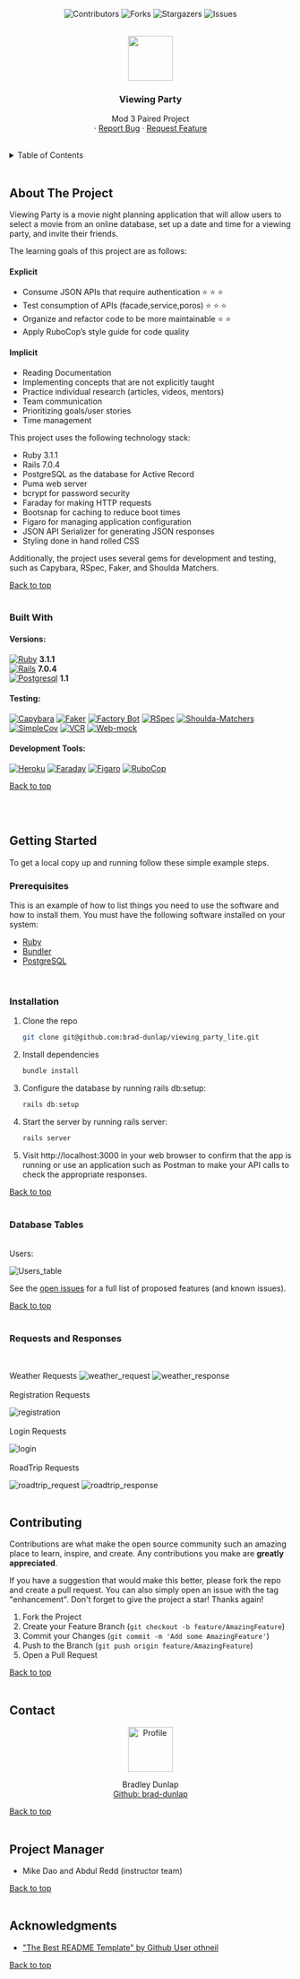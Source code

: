 <!-- Improved compatibility of back to top link: See: https://github.com/othneildrew/Best-README-Template/pull/73 -->
<div id="top"></div>

<!--
*** Thanks for checking out the Best-README-Template. If you have a suggestion
*** that would make this better, please fork the repo and create a pull request
*** or simply open an issue with the tag "enhancement".
*** Don't forget to give the project a star!
*** Thanks again! Now go create something AMAZING! :D
-->



<!-- PROJECT SHIELDS -->
<!--
*** I'm using markdown "reference style" links for readability.
*** Reference links are enclosed in brackets [ ] instead of parentheses ( ).
*** See the bottom of this document for the declaration of the reference variables
*** for contributors-url, forks-url, etc. This is an optional, concise syntax you may use.
*** https://www.markdownguide.org/basic-syntax/#reference-style-links
-->
<p align="center">
  <img src="https://img.shields.io/github/contributors/brad-dunlap/viewing_party_lite?style=for-the-badge" alt="Contributors">
  <img src="https://img.shields.io/github/forks/brad-dunlap/viewing_party_lite?style=for-the-badge" alt="Forks">
  <img src="https://img.shields.io/github/stars/brad-dunlap/viewing_party_lite?style=for-the-badge" alt="Stargazers">
  <img src="https://img.shields.io/github/issues/brad-dunlap/viewing_party_lite?style=for-the-badge" alt="Issues">
</p>


<!-- PROJECT LOGO -->
<br />
<div align="center">
  <a href="https://github.com/brad-dunlap/viewing_party_lite">
    <img src= alt="Logo" width="80" height="80">
  </a>

<h3 align="center">Viewing Party</h3>

  <p align="center">
    Mod 3 Paired Project
    <br />
       ·
    <a href="https://github.com/brad-dunlap/viewing_party_lite/issues">Report Bug</a>
    ·
    <a href="https://github.com/brad-dunlap/viewing_party_lite/issues">Request Feature</a>
  </p>
</div>
<br />



<!-- TABLE OF CONTENTS -->
<details>
  <summary>Table of Contents</summary>
  <ol>
    <li>
      <a href="#about-the-project">About The Project</a>
      <ul>
        <li><a href="#built-with">Built With</a></li>
      </ul>
    </li>
    <li>
      <a href="#getting-started">Getting Started</a>
      <ul>
        <li><a href="#prerequisites">Prerequisites</a></li>
        <li><a href="#installation">Installation</a></li>
      </ul>
    </li>
    <li><a href="#database-tables">Database Tables</a></li>
    <li><a href="#requests-and-responses">Requests and Responses</a></li>
    <li><a href="#contributing">Contributing</a></li>
    <li><a href="#contact">Contact</a></li>
    <li><a href="#acknowledgments">Acknowledgments</a></li>
  </ol>
</details>

<br />

<!-- ABOUT THE PROJECT -->
## About The Project


Viewing Party is a movie night planning application that will allow users to select a movie from an online database, set up a date and time for a viewing party, and invite their friends. 

The learning goals of this project are as follows:
#### Explicit
- Consume JSON APIs that require authentication ⭐ ⭐ ⭐
- Test consumption of APIs (facade,service,poros) ⭐ ⭐ ⭐
- Organize and refactor code to be more maintainable ⭐ ⭐
- Apply RuboCop’s style guide for code quality

#### Implicit
- Reading Documentation
- Implementing concepts that are not explicitly taught
- Practice individual research (articles, videos, mentors)
- Team communication
- Prioritizing goals/user stories
- Time management


This project uses the following technology stack:

- Ruby 3.1.1
- Rails 7.0.4
- PostgreSQL as the database for Active Record
- Puma web server
- bcrypt for password security
- Faraday for making HTTP requests
- Bootsnap for caching to reduce boot times
- Figaro for managing application configuration
- JSON API Serializer for generating JSON responses
- Styling done in hand rolled CSS

Additionally, the project uses several gems for development and testing, such as Capybara, RSpec, Faker, and Shoulda Matchers.

<a href="#top">Back to top</a>
<br />
<br />

### Built With

#### Versions:

[![Ruby]][Ruby-url] **3.1.1** <br>
[![Rails]][Rails-url] **7.0.4**<br>
[![Postgresql]][Postgresql-url] **1.1**

#### Testing:

[![Capybara]][Capybara-url]
[![Faker]][Faker-url]
[![Factory Bot]][Factory Bot-url]
[![RSpec]][RSpec-url]
[![Shoulda-Matchers]][Shoulda-Matchers-url]
[![SimpleCov]][SimpleCov-url]
[![VCR]][VCR-url]
[![Web-mock]][Web-mock-url]

#### Development Tools:

[![Heroku]][Heroku-url]
[![Faraday]][Faraday-url]
[![Figaro]][Figaro-url]
[![RuboCop]][RuboCop-url]

<a href="#top">Back to top</a>

<br />
<br />

<!-- GETTING STARTED -->
## Getting Started

To get a local copy up and running follow these simple example steps.

### Prerequisites

This is an example of how to list things you need to use the software and how to install them.
You must have the following software installed on your system:

* [Ruby](https://www.ruby-lang.org/en/downloads/)
* [Bundler](https://bundler.io/)
* [PostgreSQL](https://www.postgresql.org/download/)

<br />

### Installation

1. Clone the repo
   ```sh
   git clone git@github.com:brad-dunlap/viewing_party_lite.git
   ```
2. Install dependencies
   ```sh
   bundle install
   ```
3. Configure the database by running rails db:setup:
   ```js
   rails db:setup
   ```
4. Start the server by running rails server:
   ```js
   rails server
   ```
5. Visit http://localhost:3000 in your web browser to confirm that the app is running or use an application such as Postman to make your API calls to check the appropriate responses. 

<a href="#top">Back to top</a>
<br />
<br />
### Database Tables
<br />
Users:

![Users_table](/images/users_table.png)

See the [open issues](https://github.com/wise-app-team/wise-app-be/issues) for a full list of proposed features (and known issues).

<a href="#top">Back to top</a>
<br />
<br />
### Requests and Responses
<br />

Weather Requests
![weather_request](/images/weather_request.png)
![weather_response](/images/weather_response.png)
<br />
<br />
Registration Requests

![registration](/images/registration_request_and_response.png)
<br />
<br />
Login Requests

![login](/images/login_request_and_response.png)
<br />
<br />
RoadTrip Requests

![roadtrip_request](/images/roadtrip_request.png)
![roadtrip_response](/images/roadtrip_response.png)
<br />
<br />




<!-- CONTRIBUTING -->
## Contributing

Contributions are what make the open source community such an amazing place to learn, inspire, and create. Any contributions you make are **greatly appreciated**.

If you have a suggestion that would make this better, please fork the repo and create a pull request. You can also simply open an issue with the tag "enhancement".
Don't forget to give the project a star! Thanks again!

1. Fork the Project
2. Create your Feature Branch (`git checkout -b feature/AmazingFeature`)
3. Commit your Changes (`git commit -m 'Add some AmazingFeature'`)
4. Push to the Branch (`git push origin feature/AmazingFeature`)
5. Open a Pull Request

<a href="#top">Back to top</a>
<br />
<br />

<!-- CONTACT -->
## Contact


<div align="center">
  <img src="https://avatars.githubusercontent.com/u/117024855?v=4" alt="Profile" width="80" height="80">
  <p align="center">
    Bradley Dunlap<br>
    <a href="https://github.com/brad-dunlap">Github: brad-dunlap</a>
  </p>
</div>


<a href="#top">Back to top</a>
<br />
<br />
<!-- PROJECT MANAGER -->
## Project Manager

* Mike Dao and Abdul Redd (instructor team)

<a href="#top">Back to top</a>
<br />
<br />
<!-- ACKNOWLEDGMENTS -->
## Acknowledgments

* ["The Best README Template" by Github User othneil](https://github.com/othneildrew/Best-README-Template)


<a href="#top">Back to top</a>






<!-- MARKDOWN LINKS & IMAGES -->
[contributors-shield]: https://img.shields.io/github/contributors/Medical-Information-Assistant-MIA/MIA-BE.svg?style=for-the-badge

[contributors-url]: https://github.com/Medical-Information-Assistant-MIA/MIA-BE/graphs/contributors

[forks-shield]: https://img.shields.io/github/forks/pantry-wizard/pantry_wizard_be.svg?style=for-the-badge

[forks-url]: https://github.com/pantry-wizard/pantry_wizard_be/network/members

[stars-shield]: https://img.shields.io/github/stars/pantry-wizard/pantry_wizard_be.svg?style=for-the-badge

[stars-url]: https://github.com/pantry-wizard/pantry_wizard_be/stargazers

[issues-shield]: https://img.shields.io/github/issues/pantry-wizard/pantry_wizard_be.svg?style=for-the-badge

[issues-url]: https://github.com/pantry-wizard/pantry_wizard_be/issues

[license-shield]: https://img.shields.io/github/license/pantry-wizard/pantry_wizard_be.svg?style=for-the-badge

[license-url]: https://github.com/pantry-wizard/pantry_wizard_be/blob/master/LICENSE.txt

[linkedin-shield]: https://img.shields.io/badge/-LinkedIn-black.svg?style=for-the-badge&logo=linkedin&colorB=555

[linkedin-url]: https://linkedin.com/in/linkedin_username

[product-screenshot]: images/screenshot.png

[Ruby]: https://img.shields.io/badge/ruby-000000?style=for-the-badge&logo=ruby&logoColor=red
[Ruby-url]: https://www.ruby-lang.org/en/

[Rails]: https://img.shields.io/badge/rails-red?style=for-the-badge&logo=rubyonrails&logoColor=white&color=red

[Rails-url]: https://rubyonrails.org/

[Postgresql]: https://img.shields.io/badge/postgresql-3386FF?style=for-the-badge&logo=postgresql&logoColor=FFFFFF
[Postgresql-url]: https://www.postgresql.org/

[Heroku]: https://img.shields.io/badge/Heroku-430098?style=for-the-badge&logo=heroku&logoColor=white
[Heroku-url]: https://www.heroku.com/

[Circle-CI]: https://img.shields.io/circleci/build/github/wise-app-team/wise-app-be/main
[Circle-url]: https://app.circleci.com/


[Puma]: https://img.shields.io/badge/-Puma-FFD43B?logo=puma&logoColor=black&style=for-the-badge
[Puma-url]: https://github.com/puma/puma

[bcrypt]: https://img.shields.io/badge/-bcrypt-00599C?logo=gnu-privacy-guard&logoColor=white&style=for-the-badge
[bcrypt-url]: https://github.com/codahale/bcrypt-ruby

[Faraday]: https://img.shields.io/badge/-Faraday-3E3E3E?logo=ruby&logoColor=white&style=for-the-badge
[Faraday-url]: https://github.com/lostisland/faraday

[Figaro]: https://img.shields.io/badge/-Figaro-FF4136?logo=rubygems&logoColor=white&style=for-the-badge
[Figaro-url]: https://github.com/laserlemon/figaro

[GraphQL]: https://img.shields.io/badge/-GraphQL-E10098?logo=graphql&logoColor=white&style=for-the-badge
[GraphQL-url]: https://graphql.org/

[GraphiQL]: https://img.shields.io/badge/-GraphiQL-E10098?logo=graphql&logoColor=white&style=for-the-badge
[GraphiQL-url]: https://github.com/graphql/graphiql


[JSON-Serializer]: https://img.shields.io/badge/-JSON%20API%20Serializer-1E90FF?logo=json&logoColor=white&style=for-the-badge
[JSON-Serializer-url]: https://github.com/jsonapi-serializer/jsonapi-serializer

[Capybara]: https://img.shields.io/badge/-Capybara-FF7F50?logo=rubygems&logoColor=white&style=for-the-badge
[Capybara-url]: https://github.com/teamcapybara/capybara

[RSpec]: https://img.shields.io/badge/-RSpec-FF7F50?logo=rubygems&logoColor=white&style=for-the-badge
[RSpec-url]: https://github.com/rspec/rspec

[Faker]: https://img.shields.io/badge/-Faker-FF69B4?logo=rubygems&logoColor=white&style=for-the-badge
[Faker-url]: https://github.com/faker-ruby/faker

[Shoulda-Matchers]: https://img.shields.io/badge/-Shoulda%20Matchers-5B5B5B?logo=rubygems&logoColor=white&style=for-the-badge
[Shoulda-Matchers-url]: https://github.com/thoughtbot/shoulda-matchers

[Web-mock]: https://img.shields.io/badge/-WebMock-8B0000?logo=rubygems&logoColor=white&style=for-the-badge
[Web-mock-url]: https://github.com/bblimke/webmock

[VCR]: https://img.shields.io/badge/-VCR-2F4F4F?logo=rubygems&logoColor=white&style=for-the-badge
[VCR-url]:  https://github.com/vcr/vcr

[Faker]: https://img.shields.io/badge/-Faker-00BFFF?logo=rubygems&logoColor=white&style=for-the-badge
[Faker-url]: https://github.com/faker-ruby/faker

[Factory Bot]: https://img.shields.io/badge/-FactoryBot-00BFFF?logo=rubygems&logoColor=white&style=for-the-badge
[Factory Bot-url]: https://github.com/thoughtbot/factory_bot

[SimpleCov]: https://img.shields.io/badge/-SimpleCov-00BFFF?logo=rubygems&logoColor=white&style=for-the-badge
[SimpleCov-url]: https://github.com/simplecov-ruby/simplecov

[RuboCop]: https://img.shields.io/badge/-RuboCop-00BFFF?logo=rubygems&logoColor=white&style=for-the-badge
[RuboCop-url]: https://github.com/rubocop/rubocop

[Capybara]: https://img.shields.io/badge/-Capybara-00BFFF?logo=rubygems&logoColor=white&style=for-the-badge
[Capybara-url]: https://github.com/teamcapybara/capybara

[Pry]: https://img.shields.io/badge/-Pry-00BFFF?logo=rubygems&logoColor=white&style=for-the-badge
[Pry-url]: https://github.com/pry/pry